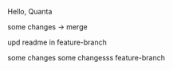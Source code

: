 Hello, Quanta

some changes -> merge

upd readme in feature-branch

some changes
some changesss
feature-branch
